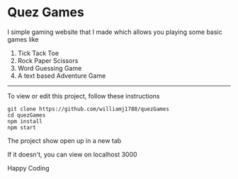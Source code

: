 # Quez Games
I simple gaming website that I made which allows you playing some basic games like
1. Tick Tack Toe
1. Rock Paper Scissors
1. Word Guessing Game
1. A text based Adventure Game
___
To view or edit this project, follow these instructions
```
git clone https://github.com/williamj1788/quezGames
cd quezGames
npm install
npm start
```
The project show open up in a new tab

If it doesn't, you can view on localhost 3000

Happy Coding
